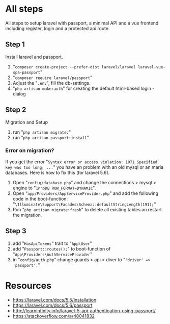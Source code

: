 # All steps
All steps to setup laravel with passport, a minimal API and a vue frontend including register, login and a protected api route.

## Step 1
Install laravel and passport.

1.  "`composer create-project --prefer-dist laravel/laravel laravel-vue-spa-passport`"
2. "`composer require laravel/passport`"
3. Adjust the "`.env`", fill the db-settings.
4. "`php artisan make:auth`" for creating the default html-based login - dialog

## Step 2
Migration and Setup

1. run "`php artisan migrate:`"
2. run "`php artisan passport:install`"

### Error on migration?
If you get the error "`Syntax error or access violation: 1071 Specified key was too long; ...`" you have an problem with an old mysql or an maria databases. Here is how to fix this (for laravel 5.6).

1. Open "`config/database.php`" and change the connections > mysql > engine to "`InnoDB ROW_FORMAT=DYNAMIC`".
2. Open "`app/Providers/AppServiceProvider.php`" and add the following code in the boot-function: "`\Illuminate\Support\Facades\Schema::defaultStringLength(191);`"
3. Run "`php artisan migrate:fresh`" to delete all existing tables an restart the migration.

## Step 3
1. add "`HasApiTokens`" trait to "`App\User`"
2. add "`Passport::routes();`" to boot-function of "`App\Providers\AuthServiceProvider`"
3. in "`config/auth.php`" change guards > api > diver to "`'driver' => 'passport',`"


# Resources
* https://laravel.com/docs/5.5/installation
* https://laravel.com/docs/5.6/passport
* http://learninfinity.info/laravel-5-api-authentication-using-passport/
* https://stackoverflow.com/a/48041832